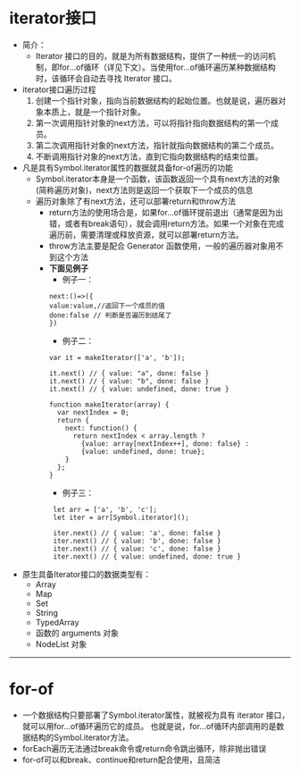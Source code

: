# iterator接口
* 简介：
    * Iterator 接口的目的，就是为所有数据结构，提供了一种统一的访问机制，即for...of循环（详见下文）。当使用for...of循环遍历某种数据结构时，该循环会自动去寻找 Iterator 接口。
* iterator接口遍历过程
   1. 创建一个指针对象，指向当前数据结构的起始位置。也就是说，遍历器对象本质上，就是一个指针对象。
   2. 第一次调用指针对象的next方法，可以将指针指向数据结构的第一个成员。
   3. 第二次调用指针对象的next方法，指针就指向数据结构的第二个成员。
   4. 不断调用指针对象的next方法，直到它指向数据结构的结束位置。 
* 凡是具有Symbol.iterator属性的数据就具备for-of遍历的功能
    * Symbol.iterator本身是一个函数，该函数返回一个具有next方法的对象(简称遍历对象)，next方法则是返回一个获取下一个成员的信息
    * 遍历对象除了有next方法，还可以部署return和throw方法
       * return方法的使用场合是，如果for...of循环提前退出（通常是因为出错，或者有break语句），就会调用return方法。如果一个对象在完成遍历前，需要清理或释放资源，就可以部署return方法。
       * throw方法主要是配合 Generator 函数使用，一般的遍历器对象用不到这个方法
       * **下面见例子**
           * 例子一：
            ```
            next:()=>({
            value:value,//返回下一个成员的值
            done:false // 判断是否遍历到结尾了
            })
            ```   
            * 例子二：
            ```
            var it = makeIterator(['a', 'b']);
            
            it.next() // { value: "a", done: false }
            it.next() // { value: "b", done: false }
            it.next() // { value: undefined, done: true }
            
            function makeIterator(array) {
              var nextIndex = 0;
              return {
                next: function() {
                  return nextIndex < array.length ?
                    {value: array[nextIndex++], done: false} :
                    {value: undefined, done: true};
                }
              };
            }
            ```
           * 例子三：
           ```
            let arr = ['a', 'b', 'c'];
            let iter = arr[Symbol.iterator]();
            
            iter.next() // { value: 'a', done: false }
            iter.next() // { value: 'b', done: false }
            iter.next() // { value: 'c', done: false }
            iter.next() // { value: undefined, done: true }
            ```
* 原生具备Iterator接口的数据类型有：
  * Array
  * Map
  * Set
  * String
  * TypedArray
  * 函数的 arguments 对象
  * NodeList 对象

----

# for-of
* 一个数据结构只要部署了Symbol.iterator属性，就被视为具有 iterator 接口，就可以用for...of循环遍历它的成员。
也就是说，for...of循环内部调用的是数据结构的Symbol.iterator方法。
* forEach遍历无法通过break命令或return命令跳出循环，除非抛出错误
* for-of可以和break、continue和return配合使用，且简洁
    